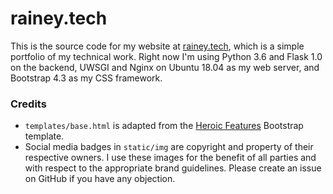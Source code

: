 # rainey.tech
This is the source code for my website at [rainey.tech](https://rainey.tech), which is a simple portfolio of my technical work. Right now I'm using Python 3.6 and Flask 1.0 on the backend, UWSGI and Nginx on Ubuntu 18.04 as my web server, and Bootstrap 4.3 as my CSS framework.

### Credits
* `templates/base.html` is adapted from the [Heroic Features](https://startbootstrap.com/templates/heroic-features/) Bootstrap template.
* Social media badges in `static/img` are copyright and property of their respective owners. I use these images for the benefit of all parties and with respect to the appropriate brand guidelines. Please create an issue on GitHub if you have any objection.
